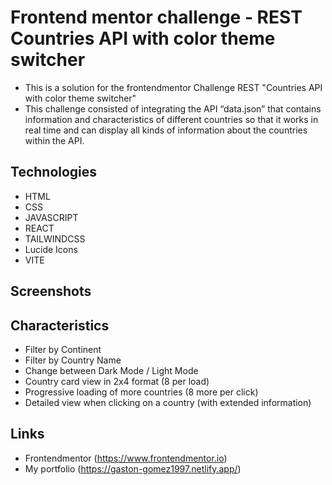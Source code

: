 # Frontend mentor challenge - REST Countries API with color theme switcher
- This is a solution for the frontendmentor Challenge REST "Countries API with color theme switcher"
- This challenge consisted of integrating the API “data.json” that contains information and characteristics of different countries so that it works in real time and can display all kinds of information about the countries within the API.

## Technologies

- HTML 
- CSS
- JAVASCRIPT
- REACT
- TAILWINDCSS
- Lucide Icons
- VITE


## Screenshots


## Characteristics
- Filter by Continent
- Filter by Country Name
- Change between Dark Mode / Light Mode
- Country card view in 2x4 format (8 per load)
- Progressive loading of more countries (8 more per click)
- Detailed view when clicking on a country (with extended information)

## Links
- Frontendmentor (https://www.frontendmentor.io)
- My portfolio (https://gaston-gomez1997.netlify.app/)
